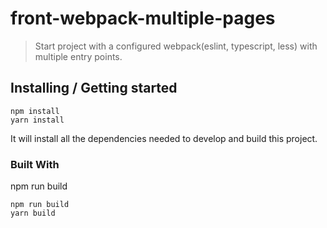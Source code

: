 # front-webpack-multiple-pages
> Start project with a configured webpack(eslint, typescript, less) with multiple entry points.

## Installing / Getting started

```shell
npm install
yarn install
```

It will install all the dependencies needed to develop and build this project.

### Built With

npm run build

```shell
npm run build
yarn build
```